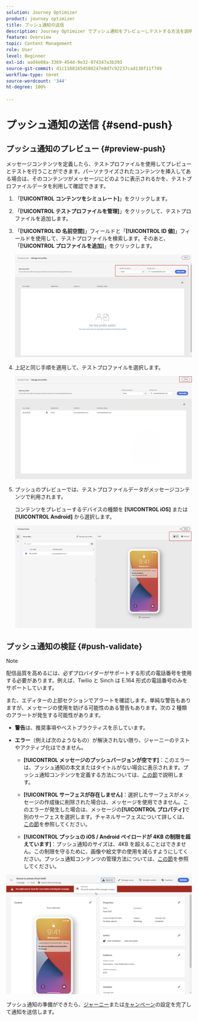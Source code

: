 ```yaml
---
solution: Journey Optimizer
product: journey optimizer
title: プッシュ通知の送信
description: Journey Optimizer でプッシュ通知をプレビューしテストする方法を説明します
feature: Overview
topic: Content Management
role: User
level: Beginner
exl-id: aad4e08a-3369-454d-9e32-974347a3b393
source-git-commit: d1c11881654580247e8d7c92237cad130f11f749
workflow-type: tm+mt
source-wordcount: '344'
ht-degree: 100%

---
```


# プッシュ通知の送信 {#send-push}

## プッシュ通知のプレビュー {#preview-push}

メッセージコンテンツを定義したら、テストプロファイルを使用してプレビューとテストを行うことができます。パーソナライズされたコンテンツを挿入してある場合は、そのコンテンツがメッセージにどのように表示されるかを、テストプロファイルデータを利用して確認できます。

1. 「**[!UICONTROL コンテンツをシミュレート]**」をクリックします。

1. 「**[!UICONTROL テストプロファイルを管理]**」をクリックして、テストプロファイルを追加します。

1. 「**[!UICONTROL ID 名前空間]**」フィールドと「**[!UICONTROL ID 値]**」フィールドを使用して、テストプロファイルを検索します。そのあと、「**[!UICONTROL プロファイルを追加]**」をクリックします。

   ![](assets/push_preview_1.png)

1. 上記と同じ手順を適用して、テストプロファイルを選択します。

   ![](assets/push_preview_2.png)

1. プッシュのプレビューでは、テストプロファイルデータがメッセージコンテンツで利用されます。

   コンテンツをプレビューするデバイスの種類を **[!UICONTROL iOS]** または **[!UICONTROL Android]** から選択します。

   ![](assets/push_preview_3.png)

## プッシュ通知の検証 {#push-validate}

>[!NOTE]
>
> 配信品質を高めるには、必ずプロバイダーがサポートする形式の電話番号を使用する必要があります。例えば、Twilio と Sinch は E.164 形式の電話番号のみをサポートしています。

また、エディターの上部セクションでアラートを確認します。単純な警告もありますが、メッセージの使用を妨げる可能性のある警告もあります。次の 2 種類のアラートが発生する可能性があります。

* **警告**&#x200B;は、推奨事項やベストプラクティスを示しています。

* **エラー**（例えば次のようなもの）が解決されない限り、ジャーニーのテストやアクティブ化はできません。

   * **[!UICONTROL メッセージのプッシュバージョンが空です]**：このエラーは、プッシュ通知の本文またはタイトルがない場合に表示されます。プッシュ通知コンテンツを定義する方法については、[この節](create-push.md)で説明します。

   * **[!UICONTROL サーフェスが存在しません]**：選択したサーフェスがメッセージの作成後に削除された場合は、メッセージを使用できません。このエラーが発生した場合は、メッセージの&#x200B;**[!UICONTROL プロパティ]**&#x200B;で別のサーフェスを選択します。チャネルサーフェスについて詳しくは、[この節](../configuration/channel-surfaces.md)を参照してください。

   * **[!UICONTROL プッシュの iOS / Android ペイロードが 4KB の制限を超えています]**：プッシュ通知のサイズは、4KB を超えることはできません。この制限を守るために、画像や絵文字の使用を減らすようにしてください。プッシュ通知コンテンツの管理方法については、[この節](../push/create-push.md)を参照してください。

![](assets/push_alert.png)

プッシュ通知の準備ができたら、[ジャーニー](../building-journeys/journey-gs.md)または[キャンペーン](../campaigns/create-campaign.md)の設定を完了して通知を送信します。
